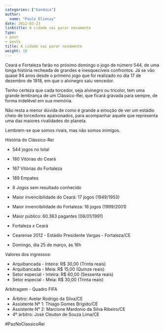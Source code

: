```yaml
---
categories: ["Gandaia"]
author:
  name: "Paulo Elienay"
date: 2012-03-23
linktitle: A cidade vai parar novamente
type:
- post
- posts
title: A cidade vai parar novamente
weight: 10
---
```

Ceará e Fortaleza farão no próximo domingo o jogo de número 544, de uma longa história recheada de grandes e inesquecíveis confrontos. Já se vão quase 94 anos desde o primeiro jogo que foi realizado no dia 17 de dezembro de 1918, em que o alvinegro saiu vencedor.

Tenho certeza que cada torcedor, seja alvinegro ou tricolor, tem uma grande lembrança de um Clássico-Rei, que ficará gravada para sempre, de forma indelével em sua memória.

Não resta a menor dúvida de como é grande a emoção de ver um estádio cheio de torcedores apaixonados, para acompanhar aquele que representa uma das maiores rivalidades do planeta.

Lembrem-se que somos rivais, mas não somos inimigos.

História do Clássico-Rei

- 544 jogos no total
- 180 Vitórias do Ceará
- 167 Vitórias do Fortaleza
- 189 Empates
- 8 Jogos sem resultado conhecido
- Maior invencibilidade do Ceará: 17 jogos (1949/1953)
- Maior invencibilidade do Fortaleza: 16 jogos (1999/2001)
- Maior público: 60.363 pagantes (06/01/1991)

- Fortaleza x Ceará
- Cearense 2012 - Estádio Presidente Vargas - Fortaleza/CE
- Domingo, dia 25 de março, às 16h

Valores dos ingressos:

- Arquibancada - Inteira: R$ 30,00 (Trinta reais)
- Arquibancada - Meia: R$ 15,00 (Quinze reais)
- Setor especial - Inteira: R$ 60,00 (Sessenta reais)
- Setor especial - Meia: R$ 30,00 (Trinta reais)

Arbitragem - Quadro FIFA

- Árbitro: Avelar Rodrigo da Silva/CE
- Assistente Nº 1: Thiago Gomes Brígido/CE
- Assistente N° 2: Marcione Mardonio da Silva Ribeiro/CE
- 4º árbitro: José Cleuton de Souza Lima/CE

#PazNoClassicoRei
